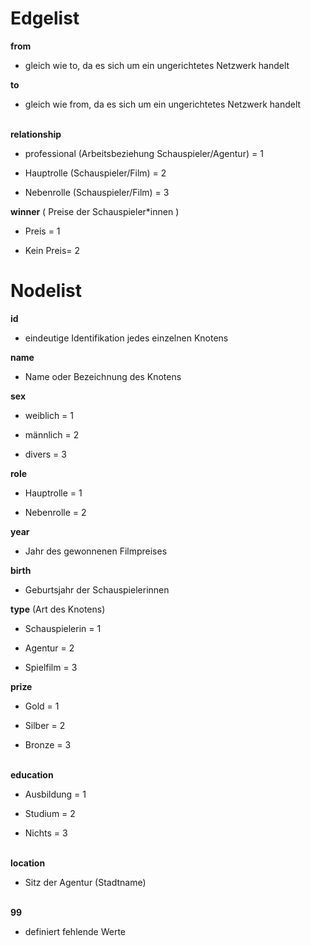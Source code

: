 
# Edgelist

**from**

-   gleich wie to, da es sich um ein ungerichtetes Netzwerk handelt

**to**

-   gleich wie from, da es sich um ein ungerichtetes Netzwerk handelt

\
**relationship**

-   professional (Arbeitsbeziehung Schauspieler/Agentur) = 1

-   Hauptrolle (Schauspieler/Film) = 2

-   Nebenrolle (Schauspieler/Film) = 3

**winner** ( Preise der Schauspieler\*innen )

-   Preis = 1

-   Kein Preis= 2

# Nodelist

**id**

-   eindeutige Identifikation jedes einzelnen Knotens

**name**

-   Name oder Bezeichnung des Knotens

**sex**

-   weiblich = 1

-   männlich = 2

-   divers = 3

**role**

-   Hauptrolle = 1

-   Nebenrolle = 2

**year**

-   Jahr des gewonnenen Filmpreises

**birth**

-   Geburtsjahr der Schauspielerinnen

**type** (Art des Knotens)

-   Schauspielerin = 1

-   Agentur = 2

-   Spielfilm = 3

**prize**

-   Gold = 1

-   Silber = 2

-   Bronze = 3

\
**education**

-   Ausbildung = 1

-   Studium = 2

-   Nichts = 3

\
**location**

-   Sitz der Agentur (Stadtname)

\
**99**

-   definiert fehlende Werte
